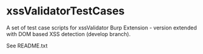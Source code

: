 xssValidatorTestCases
=====================

A set of test case scripts for xssValidator Burp Extension - version extended with DOM based XSS detection (develop branch).

See README.txt
